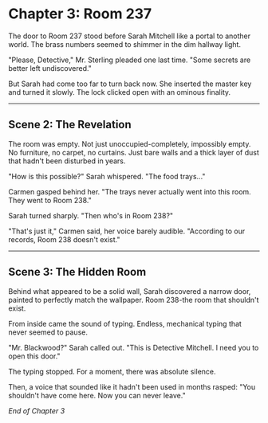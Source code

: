 # Chapter 3: Room 237

The door to Room 237 stood before Sarah Mitchell like a portal to another world. The brass numbers seemed to shimmer in the dim hallway light.

"Please, Detective," Mr. Sterling pleaded one last time. "Some secrets are better left undiscovered."

But Sarah had come too far to turn back now. She inserted the master key and turned it slowly. The lock clicked open with an ominous finality.

---

## Scene 2: The Revelation

The room was empty. Not just unoccupied-completely, impossibly empty. No furniture, no carpet, no curtains. Just bare walls and a thick layer of dust that hadn't been disturbed in years.

"How is this possible?" Sarah whispered. "The food trays..."

Carmen gasped behind her. "The trays never actually went into this room. They went to Room 238."

Sarah turned sharply. "Then who's in Room 238?"

"That's just it," Carmen said, her voice barely audible. "According to our records, Room 238 doesn't exist."

---

## Scene 3: The Hidden Room

Behind what appeared to be a solid wall, Sarah discovered a narrow door, painted to perfectly match the wallpaper. Room 238-the room that shouldn't exist.

From inside came the sound of typing. Endless, mechanical typing that never seemed to pause.

"Mr. Blackwood?" Sarah called out. "This is Detective Mitchell. I need you to open this door."

The typing stopped. For a moment, there was absolute silence.

Then, a voice that sounded like it hadn't been used in months rasped: "You shouldn't have come here. Now you can never leave."

*End of Chapter 3*